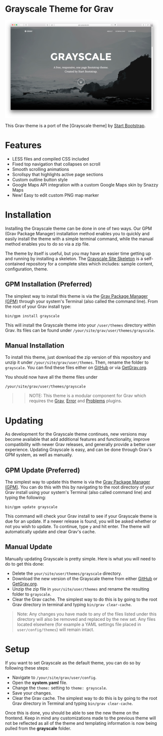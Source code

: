 # Grayscale Theme for Grav

![Grayscale](assets/readme_1.png?raw=true)

This Grav theme is a port of the [Grayscale theme] by [Start Bootstrap](http://startbootstrap.com/template-overviews/grayscale/).

# Features

* LESS files and compiled CSS included
* Fixed top navigation that collapses on scroll
* Smooth scrolling animations
* Scrollspy that highlights active page sections
* Custom outline button style
* Google Maps API integration with a custom Google Maps skin by Snazzy Maps
* New! Easy to edit custom PNG map marker

# Installation

Installing the Grayscale theme can be done in one of two ways. Our GPM (Grav Package Manager) installation method enables you to quickly and easily install the theme with a simple terminal command, while the manual method enables you to do so via a zip file.

The theme by itself is useful, but you may have an easier time getting up and running by installing a skeleton. The [Grayscale Site Skeleton](https://github.com/vmcosta/grav-skeleton-grayscale-site) is a self-contained repository for a complete sites which includes: sample content, configuration, theme.

## GPM Installation (Preferred)

The simplest way to install this theme is via the [Grav Package Manager (GPM)](http://learn.getgrav.org/advanced/grav-gpm) through your system's Terminal (also called the command line).  From the root of your Grav install type:

    bin/gpm install grayscale

This will install the Grayscale theme into your `/user/themes` directory within Grav. Its files can be found under `/your/site/grav/user/themes/grayscale`.

## Manual Installation

To install this theme, just download the zip version of this repository and unzip it under `/your/site/grav/user/themes`. Then, rename the folder to `grayscale`. You can find these files either on [GitHub](https://github.com/vmcosta/grav-theme-grayscale) or via [GetGrav.org](http://getgrav.org/downloads/themes).

You should now have all the theme files under

    /your/site/grav/user/themes/grayscale

>> NOTE: This theme is a modular component for Grav which requires the [Grav](http://github.com/getgrav/grav), [Error](https://github.com/getgrav/grav-theme-error) and [Problems](https://github.com/getgrav/grav-plugin-problems) plugins.

# Updating

As development for the Grayscale theme continues, new versions may become available that add additional features and functionality, improve compatibility with newer Grav releases, and generally provide a better user experience. Updating Grayscale is easy, and can be done through Grav's GPM system, as well as manually.

## GPM Update (Preferred)

The simplest way to update this theme is via the [Grav Package Manager (GPM)](http://learn.getgrav.org/advanced/grav-gpm). You can do this with this by navigating to the root directory of your Grav install using your system's Terminal (also called command line) and typing the following:

    bin/gpm update grayscale

This command will check your Grav install to see if your Grayscale theme is due for an update. If a newer release is found, you will be asked whether or not you wish to update. To continue, type `y` and hit enter. The theme will automatically update and clear Grav's cache.

## Manual Update

Manually updating Grayscale is pretty simple. Here is what you will need to do to get this done:

* Delete the `your/site/user/themes/grayscale` directory.
* Download the new version of the Grayscale theme from either [GitHub](https://github.com/vmcosta/grav-theme-grayscale) or [GetGrav.org](http://getgrav.org/downloads/themes).
* Unzip the zip file in `your/site/user/themes` and rename the resulting folder to `grayscale`.
* Clear the Grav cache. The simplest way to do this is by going to the root Grav directory in terminal and typing `bin/grav clear-cache`.

> Note: Any changes you have made to any of the files listed under this directory will also be removed and replaced by the new set. Any files located elsewhere (for example a YAML settings file placed in `user/config/themes`) will remain intact.

# Setup

If you want to set Grayscale as the default theme, you can do so by following these steps:

* Navigate to `/your/site/grav/user/config`.
* Open the **system.yaml** file.
* Change the `theme:` setting to `theme: grayscale`.
* Save your changes.
* Clear the Grav cache. The simplest way to do this is by going to the root Grav directory in Terminal and typing `bin/grav clear-cache`.

Once this is done, you should be able to see the new theme on the frontend. Keep in mind any customizations made to the previous theme will not be reflected as all of the theme and templating information is now being pulled from the **grayscale** folder.

